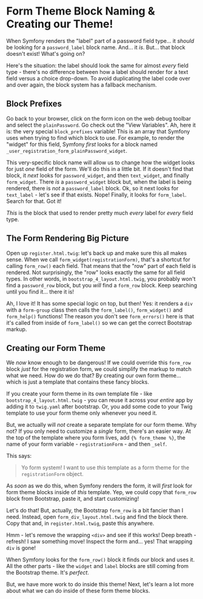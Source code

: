# Form Theme Block Naming & Creating our Theme!

When Symfony renders the "label" part of a password field type... it *should* be
looking for a `password_label` block name. And... it *is*. But... that block doesn't
exist! What's going on?

Here's the situation: the label should look the same for almost *every* field type -
there's no difference between how a label should render for a text field versus
a choice drop-down. To avoid duplicating the label code over and over again, the
block system has a fallback mechanism.

## Block Prefixes

Go back to your browser, click on the form icon on the web debug toolbar and select
the `plainPassword`. Go check out the "View Variables". Ah, here it is: the very
special `block_prefixes` variable! This is an array that Symfony uses when trying
to find which block to use. For example, to render the "widget" for this field,
Symfony *first* looks for a block named `_user_registration_form_plainPassword_widget`.

This very-specific block name will allow us to change how the widget looks for just
*one* field of the form. We'll do this in a little bit. If it doesn't find that block,
it *next* looks for `password_widget`, and then `text_widget`, and finally
`form_widget`. There *is* a `password_widget` block but, when the label is being
rendered, there is *not* a `password_label` block. Ok, so it next looks for
`text_label` - let's see if that exists. Nope! Finally, it looks for `form_label`.
Search for that. Got it!

*This* is the block that used to render pretty much *every* label for *every* field
type.

## The Form Rendering Big Picture

Open up `register.html.twig`: let's back up and make sure this all makes sense.
When we call `form_widget(registrationForm)`, that's a shortcut for calling
`form_row()` each field. That means that the "row" part of each field is rendered.
Not surprisingly, the "row" looks exactly the same for all field types. In other
words, in `bootstrap_4_layout.html.twig`, you probably won't find a `password_row`
block, but you *will* find a `form_row` block. Keep searching until you find it...
there it is!

Ah, I love it! It has some special logic on top, but then! Yes: it renders a `div`
with a `form-group` class then calls the `form_label()`, `form_widget()` and
`form_help()` functions! The reason you don't see `form_errors()` here is that it's
called from inside of `form_label()` so we can get the correct Bootstrap markup.

## Creating our Form Theme

We *now* know enough to be dangerous! If we could override this `form_row` block
*just* for the registration form, we could simplify the markup to match what we
need. How do we do that? By creating our own form theme... which is just a template
that contains these fancy blocks.

If you create your form theme in its own template file - like
`bootstrap_4_layout.html.twig` - you can reuse it across your *entire* app by adding
it to `twig.yaml` after bootstrap. Or, you add some code to your Twig template to
use your form theme only whenever you need it.

But, we actually will *not* create a separate template for our form theme. Why not?
If you only need to customize a *single* form, there's an easier way. At the top
of the template where you form lives, add `{% form_theme %}`, the name of your form
variable - `registrationForm` - and then `_self`.

This says:

> Yo form system! I want to use *this* template as a form theme for the
> `registrationForm` object.

As *soon* as we do this, when Symfony renders the form, it will *first* look for
form theme blocks inside of *this* template. Yep, we could copy that `form_row`
block from Bootstrap, paste it, and start customizing!

Let's do that! But, actually, the Bootstrap `form_row` is a bit fancier than I need.
Instead, open `form_div_layout.html.twig` and find the block there. Copy that and,
in `register.html.twig`, paste this anywhere.

Hmm - let's remove the wrapping `<div>` and see if this works! Deep breath - refresh!
I saw something move! Inspect the form and... yes! That wrapping `div` is gone!

When Symfony looks for the `form_row()` block it finds *our* block and uses it.
All the other parts - like the `widget` and `label` blocks are still coming from
the Bootstrap theme. It's *perfect*.

But, we have more work to do inside this theme! Next, let's learn a lot more about
what we can do inside of these form theme blocks.
